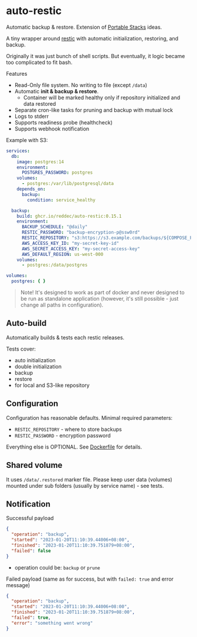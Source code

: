 # auto-restic

Automatic backup & restore. Extension of [Portable Stacks](https://reddec.net/articles/portable-stack/) ideas.

A tiny wrapper around [restic](https://github.com/restic/restic) with automatic initialization, restoring, and
backup.

Originally it was just bunch of shell scripts. But eventually, it logic became too complicated to fit bash.

Features

- Read-Only file system. No writing to file (except `/data`)
- Automatic **init & backup & restore**.
    - Container will be marked healthy only if repository initialized and data restored
- Separate cron-like tasks for pruning and backup with mutual lock
- Logs to stderr
- Supports readiness probe (healthcheck)
- Supports webhook notification

Example with S3:

```yaml
services:
  db:
    image: postgres:14
    environment:
      POSTGRES_PASSWORD: postgres
    volumes:
      - postgres:/var/lib/postgresql/data
    depends_on:
      backup:
        condition: service_healthy

  backup:
    build: ghcr.io/reddec/auto-restic:0.15.1
    environment:
      BACKUP_SCHEDULE: "@daily"
      RESTIC_PASSWORD: "backup-encryption-p@ssw0rd"
      RESTIC_REPOSITORY: "s3:https://s3.example.com/backups/${COMPOSE_PROJECT_NAME}"
      AWS_ACCESS_KEY_ID: "my-secret-key-id"
      AWS_SECRET_ACCESS_KEY: "my-secret-access-key"
      AWS_DEFAULT_REGION: us-west-000
    volumes:
      - postgres:/data/postgres

volumes:
  postgres: { }

```

> Note! It's designed to work as part of docker and never designed to be run as standalone application (however, it's
> still possible - just change all paths in configuration).

## Auto-build

Automatically builds & tests each restic releases.

Tests cover:

- auto initialization
- double initialization
- backup
- restore
- for local and S3-like repository


## Configuration

Configuration has reasonable defaults. Minimal required parameters:

- `RESTIC_REPOSITORY` - where to store backups
- `RESTIC_PASSWORD` - encryption password

Everything else is OPTIONAL. See [Dockerfile](./Dockerfile) for details.

## Shared volume

It uses `/data/.restored` marker file. Please keep user data (volumes) mounted under sub folders (usually by service
name) - see tests.

## Notification

Successful payload

```json
{
  "operation": "backup",
  "started": "2023-01-20T11:10:39.44006+08:00",
  "finished": "2023-01-20T11:10:39.751879+08:00",
  "failed": false
}
```

- operation could be: `backup` or `prune`

Failed payload (same as for success, but with `failed: true` and error message)

```json
{
  "operation": "backup",
  "started": "2023-01-20T11:10:39.44006+08:00",
  "finished": "2023-01-20T11:10:39.751879+08:00",
  "failed": true,
  "error": "something went wrong"
}
```
